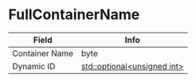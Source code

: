 # FullContainerName

<table><thead><tr><th>Field</th><th>Info</th></tr></thead><tbody>
<tr><td>Container Name</td><td>byte</td></tr>
<tr><td>Dynamic ID</td><td><a href="../types/Optional_unsigned int.md">std::optional&lt;unsigned int&gt;</a></td></tr>
</tbody></table>